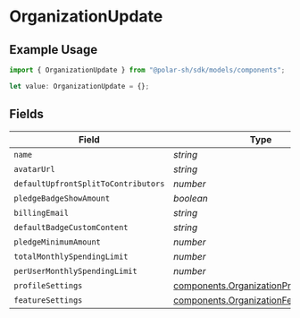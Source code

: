 # OrganizationUpdate

## Example Usage

```typescript
import { OrganizationUpdate } from "@polar-sh/sdk/models/components";

let value: OrganizationUpdate = {};
```

## Fields

| Field                                                                                            | Type                                                                                             | Required                                                                                         | Description                                                                                      |
| ------------------------------------------------------------------------------------------------ | ------------------------------------------------------------------------------------------------ | ------------------------------------------------------------------------------------------------ | ------------------------------------------------------------------------------------------------ |
| `name`                                                                                           | *string*                                                                                         | :heavy_minus_sign:                                                                               | N/A                                                                                              |
| `avatarUrl`                                                                                      | *string*                                                                                         | :heavy_minus_sign:                                                                               | N/A                                                                                              |
| `defaultUpfrontSplitToContributors`                                                              | *number*                                                                                         | :heavy_minus_sign:                                                                               | N/A                                                                                              |
| `pledgeBadgeShowAmount`                                                                          | *boolean*                                                                                        | :heavy_minus_sign:                                                                               | N/A                                                                                              |
| `billingEmail`                                                                                   | *string*                                                                                         | :heavy_minus_sign:                                                                               | N/A                                                                                              |
| `defaultBadgeCustomContent`                                                                      | *string*                                                                                         | :heavy_minus_sign:                                                                               | N/A                                                                                              |
| `pledgeMinimumAmount`                                                                            | *number*                                                                                         | :heavy_minus_sign:                                                                               | N/A                                                                                              |
| `totalMonthlySpendingLimit`                                                                      | *number*                                                                                         | :heavy_minus_sign:                                                                               | N/A                                                                                              |
| `perUserMonthlySpendingLimit`                                                                    | *number*                                                                                         | :heavy_minus_sign:                                                                               | N/A                                                                                              |
| `profileSettings`                                                                                | [components.OrganizationProfileSettings](../../models/components/organizationprofilesettings.md) | :heavy_minus_sign:                                                                               | N/A                                                                                              |
| `featureSettings`                                                                                | [components.OrganizationFeatureSettings](../../models/components/organizationfeaturesettings.md) | :heavy_minus_sign:                                                                               | N/A                                                                                              |